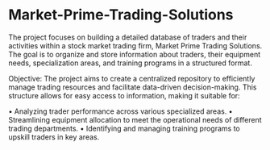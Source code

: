 # Market-Prime-Trading-Solutions
The project focuses on building a detailed database of traders and their activities within a stock market trading firm, Market Prime Trading Solutions. 
The goal is to organize and store  information about traders, their equipment needs, specialization areas, and training programs in a structured format. 

Objective: 
The project aims to create a centralized repository to efficiently manage trading resources and facilitate data-driven decision-making. 
This structure allows for easy access to information, making it suitable for: 

• Analyzing trader performance across various specialized areas. 
• Streamlining equipment allocation to meet the operational needs of different trading departments. 
• Identifying and managing training programs to upskill traders in key areas.
